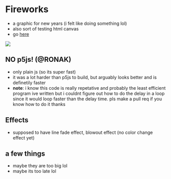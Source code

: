 # Fireworks
- a graphic for new years (i felt like doing something lol)
- also sort of testing html canvas
- go [here](https://skparab1.github.io/fireworks)

![](ezgif.com-gif-maker(8).gif)

## NO p5js! (@RONAK)
- only plain js (so its super fast)
- it was a lot harder than p5js to build, but arguably looks better and is definetily faster
- **note**: i know this code is really repetative and probably the least efficient program ive written but i couldnt figure out how to do the delay in a loop since it would loop faster than the delay time. pls make a pull req if you know how to do it thanks

## Effects
- supposed to have line fade effect, blowout effect (no color change effect yet)

## a few things
- maybe they are too big lol
- maybe its too late lol
